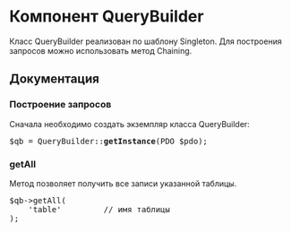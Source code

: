 <h1>Компонент QueryBuilder</h1>
<p>Класс QueryBuilder реализован по шаблону Singleton. Для построения запросов можно использовать метод Chaining.</p>

<h2>Документация</h2>

<h3>Построение запросов</h3>
<p>Сначала необходимо создать экземпляр класса QueryBuilder:</p>

<pre>$qb = QueryBuilder::<b>getInstance</b>(PDO $pdo);</pre>


<h3>getAll</h3>
<p>Метод позволяет получить все записи указанной таблицы.</p>

<pre>
$qb->getAll(
    'table'         <span class="pl-c">// имя таблицы</span>
);
</pre>